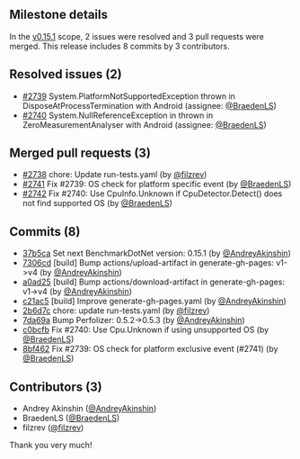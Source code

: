 ## Milestone details

In the [v0.15.1](https://github.com/dotnet/BenchmarkDotNet/issues?q=milestone:v0.15.1) scope, 
2 issues were resolved and 3 pull requests were merged.
This release includes 8 commits by 3 contributors.

## Resolved issues (2)

* [#2739](https://github.com/dotnet/BenchmarkDotNet/issues/2739) System.PlatformNotSupportedException thrown in DisposeAtProcessTermination with Android (assignee: [@BraedenLS](https://github.com/BraedenLS))
* [#2740](https://github.com/dotnet/BenchmarkDotNet/issues/2740) System.NullReferenceException in thrown in ZeroMeasurementAnalyser with Android (assignee: [@BraedenLS](https://github.com/BraedenLS))

## Merged pull requests (3)

* [#2738](https://github.com/dotnet/BenchmarkDotNet/pull/2738) chore: Update run-tests.yaml (by [@filzrev](https://github.com/filzrev))
* [#2741](https://github.com/dotnet/BenchmarkDotNet/pull/2741) Fix #2739: OS check for platform specific event (by [@BraedenLS](https://github.com/BraedenLS))
* [#2742](https://github.com/dotnet/BenchmarkDotNet/pull/2742) Fix #2740: Use CpuInfo.Unknown if CpuDetector.Detect() does not find supported OS (by [@BraedenLS](https://github.com/BraedenLS))

## Commits (8)

* [37b5ca](https://github.com/dotnet/BenchmarkDotNet/commit/37b5ca505eb1783194c3f82b57c01b0aa149c489) Set next BenchmarkDotNet version: 0.15.1 (by [@AndreyAkinshin](https://github.com/AndreyAkinshin))
* [7306cd](https://github.com/dotnet/BenchmarkDotNet/commit/7306cdf5e9aed7aeeefc4a4361dbd9bb371ca80a) [build] Bump actions/upload-artifact in generate-gh-pages: v1->v4 (by [@AndreyAkinshin](https://github.com/AndreyAkinshin))
* [a0ad25](https://github.com/dotnet/BenchmarkDotNet/commit/a0ad259a72d31945d0dda19e1cd188c8506b52fe) [build] Bump actions/download-artifact in generate-gh-pages: v1->v4 (by [@AndreyAkinshin](https://github.com/AndreyAkinshin))
* [c21ac5](https://github.com/dotnet/BenchmarkDotNet/commit/c21ac5a4e976aa38f91c5509cfa3231975768b93) [build] Improve generate-gh-pages.yaml (by [@AndreyAkinshin](https://github.com/AndreyAkinshin))
* [2b6d7c](https://github.com/dotnet/BenchmarkDotNet/commit/2b6d7c796b5ba667c4729aabc1baa1181c556ef7) chore: update run-tests.yaml (by [@filzrev](https://github.com/filzrev))
* [7da69a](https://github.com/dotnet/BenchmarkDotNet/commit/7da69ade92ad898406229ff7d9ba931236804538) Bump Perfolizer: 0.5.2->0.5.3 (by [@AndreyAkinshin](https://github.com/AndreyAkinshin))
* [c0bcfb](https://github.com/dotnet/BenchmarkDotNet/commit/c0bcfb965752d9d7ffe32e0a93e95bfec5c09b36) Fix #2740: Use Cpu.Unknown if using unsupported OS (by [@BraedenLS](https://github.com/BraedenLS))
* [8bf462](https://github.com/dotnet/BenchmarkDotNet/commit/8bf4623c41201bc9877ea4976c24f6c8c0ebd969) Fix #2739: OS check for platform exclusive event (#2741) (by [@BraedenLS](https://github.com/BraedenLS))

## Contributors (3)

* Andrey Akinshin ([@AndreyAkinshin](https://github.com/AndreyAkinshin))
* BraedenLS ([@BraedenLS](https://github.com/BraedenLS))
* filzrev ([@filzrev](https://github.com/filzrev))

Thank you very much!

